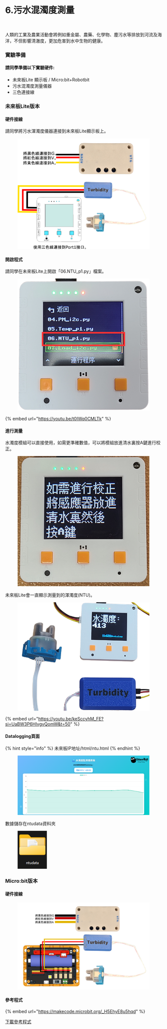 # 6.污水混濁度測量

<figure><img src="https://files.gitbook.com/v0/b/gitbook-x-prod.appspot.com/o/spaces%2F6uJvpXC43onNIIwhMlWo%2Fuploads%2FCg3h4E22a2raNnDEC8Zg%2Fimage.png?alt=media&#x26;token=d515962b-28cd-46aa-bb02-bb2ad9ae757e" alt=""><figcaption></figcaption></figure>

人類的工業及農業活動會將例如重金屬、農藥、化學物、塵污水等排放到河流及海洋，不但影響清澈度，更加危害到水中生物的健康。

### 實驗準備

#### 請同學準備以下實驗硬件:

* 未來板Lite 顯示板 / Micro:bit+Robotbit
* 污水混濁度測量儀器
* 三色連接線

### 未來板Lite版本

#### 硬件接線

請同學將污水渾濁度儀器連接到未來板Lite顯示板上。

<figure><img src="../.gitbook/assets/turbidity_wiring (1).png" alt=""><figcaption></figcaption></figure>

#### 開啟程式

請同學在未來板Lite上開啟「06.NTU\_p1.py」檔案。



<figure><img src="../.gitbook/assets/image (5) (1) (1).png" alt=""><figcaption></figcaption></figure>

{% embed url="https://youtu.be/t0IWq0CMLTk" %}

#### 進行測量

水濁度模組可以直接使用，如需更準確數值，可以將模組放進清水裏按A鍵進行校正。

<figure><img src="../.gitbook/assets/turbidityprogram1.png" alt=""><figcaption></figcaption></figure>

未來板Lite會一直顯示測量到的渾濁度(NTU)。

<figure><img src="../.gitbook/assets/turbidityprogram.png" alt=""><figcaption></figcaption></figure>

{% embed url="https://youtu.be/keSccyhM_FE?si=UaBW3P6HIvgvQomW&t=50" %}

#### Datalogging頁面

{% hint style="info" %}
未來板IP地址/html/ntu.html
{% endhint %}

<figure><img src="../.gitbook/assets/image (2) (1) (1).png" alt=""><figcaption></figcaption></figure>

數據儲存在ntudata資料夾

<figure><img src="../.gitbook/assets/image (149).png" alt=""><figcaption></figcaption></figure>

### Micro:bit版本

#### 硬件接線

<figure><img src="../.gitbook/assets/turbidityV2_edu.png" alt=""><figcaption></figcaption></figure>

#### 參考程式

{% embed url="https://makecode.microbit.org/_H5EhyE8u5hqd" %}

[下載參考程式](https://makecode.microbit.org/_H5EhyE8u5hqd)
